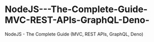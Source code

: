 # NodeJS---The-Complete-Guide-MVC-REST-APIs-GraphQL-Deno-
NodeJS - The Complete Guide (MVC, REST APIs, GraphQL, Deno)
